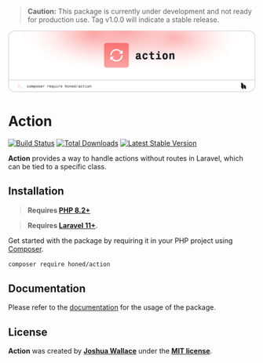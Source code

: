 > **Caution:** This package is currently under development and not ready for production use. Tag v1.0.0 will indicate a stable release.

<a href="https://honed.dev/action">
  <picture>
    <source media="(prefers-color-scheme: dark)" srcset="art/header-dark.png">
    <img alt="" src="art/header-light.png">
  </picture>
</a>

# Action

<p>
    <a href="https://github.com/honedlabs/action/actions"><img src="https://github.com/honedlabs/action/actions/workflows/run-tests.yml/badge.svg" alt="Build Status"></a>
    <!-- <a href="https://github.com/honedlabs/action/actions"><img src="https://github.com/honedlabs/action/actions/workflows/tests.yml/badge.svg" alt="Test coverage"></a> -->
    <a href="https://packagist.org/packages/honed/action"><img src="https://img.shields.io/packagist/dt/honed/action" alt="Total Downloads"></a>
    <a href="https://packagist.org/packages/honed/action"><img src="https://img.shields.io/packagist/v/honed/action" alt="Latest Stable Version"></a>
</p>

**Action** provides a way to handle actions without routes in Laravel, which can be tied to a specific class.

## Installation

> **Requires [PHP 8.2+](https://php.net/releases/)**

> **Requires [Laravel 11+](https://laravel.com/docs/releases).**

Get started with the package by requiring it in your PHP project using [Composer](https://getcomposer.org/).

```bash
composer require honed/action
```

## Documentation

Please refer to the [documentation](https://honed.dev/action) for the usage of the package.

## License

**Action** was created by **[Joshua Wallace](https://joshua-wallace.com)** under the **[MIT license](https://opensource.org/licenses/MIT)**.